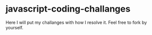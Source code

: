# javascript-coding-challanges
Here I will put my challanges with how I resolve it. Feel free to fork by yourself.
